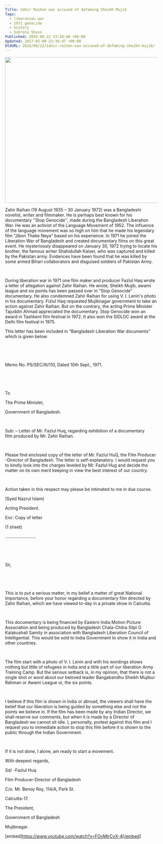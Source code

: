 ```yaml
---
Title: Zahir Raihan was accused of defaming Sheikh Mujib
Tags:
  - liberation war
  - 1971 genocide
  - history
  - Subrata Shuvo
Published: 2016-08-22 23:20:40 +06:00
Updated: 2017-05-09 23:38:47 +06:00
OldURL: 2016/08/22/zahir-raihan-was-accused-of-defaming-sheikh-mujib/
---
```


<div class="">
<div class="_1mf _1mj"><img class="aligncenter" src="https://subratashuvoblog.files.wordpress.com/2016/05/johir-raihan-3-638.jpg?w=748" width="638" height="479" /></div>
<div class="_1mf _1mj"></div>
<div class="_1mf _1mj"></div>
</div>
<div class="">
<div class="_1mf _1mj">

Zahir Raihan (19 August 1935 – 30 January 1972) was a Bangladeshi novelist, writer and filmmaker. He is perhaps best known for his documentary ''Stop Genocide'', made during the Bangladesh Liberation War. He was an activist of the Language Movement of 1952. The influence of the language movement was so high on him that he made his legendary film "Jibon Theke Neya" based on his experience. In 1971 he joined the Liberation War of Bangladesh and created documentary films on this great event. He mysteriously disappeared on January 30, 1972 trying to locate his brother, the famous writer Shahidullah Kaiser, who was captured and killed by the Pakistan army. Evidences have been found that he was killed by some armed Bihari collaborators and disguised soldiers of Pakistan Army.

&nbsp;

During liberation war in 1971 one film maker and producer Fazlul Haq wrote a letter of allegation against Zahir Raihan. He wrote; Sheikh Mujib, awami league and six points has been passed over in "Stop Genocide" documentary. He also condemned Zahir Raihan for using V. I. Lenin's photo in his documentary. Fizlul Haq requested Mujibnagar government to take an action against Zahir Raihan. But on the contrary, the acting Prime Minister Tajuddin Ahmad appreciated the documentary. Stop Genocide won an award in Tashkent film festival in 1972. It also won the SIDLOC award at the Delhi film festival in 1975.

This letter has been included in "Bangladesh Liberation War documents" which is given below.

&nbsp;

&nbsp;

Memo No. PS/SEC/III/110, Dated 10th Sept., 1971.

&nbsp;

&nbsp;

To

The Prime Minister,

Government of Bangladesh.

&nbsp;

Sub: – Letter of Mr. Fazlul Huq, regarding exhibition of a documentary film produced by Mr. Zahir Raihan.

&nbsp;

Please find enclosed copy of the letter of Mr. Fazlul HuQ, the Film Producer –Director of Bangladesh. The letter is self-explanatory. I would request you to kindly look into the charges leveled by Mr. Fazlul Hug and decide the matter on its own merit keeping in view the best interest of our country.

&nbsp;

Action taken in this respect may please be intimated to me in due course.

(Syed Nazrul Islam)

Acting President.

Enc: Copy of letter

(1 sheet)

…………………….

&nbsp;

&nbsp;

Sir,

&nbsp;

&nbsp;

This is to put a serious matter, in my belief a matter of great National Importance, before your honor regarding a documentary film directed by Zahir Raihan, which we have viewed to-day in a private show in Calcutta.

&nbsp;

This documentary is being financed by Eastern India Motion Picture Association and being produced by Bangladesh Chala-Chitra Silpi O Kalakushali Samity in association with Bangladesh Liberation Council of Intelligential. This would be sold to India Government to show it in India and other countries.

&nbsp;

The film start with a photo of V. I. Lenin and with his wordings shows nothing but little of refugees in India and a little part of our liberation Army Training Camp. But the serious setback is, in my opinion, that there is not a single shot or word about our beloved leader Bangabandhu Sheikh Mujibur Rahman or Awami League or, the six points.

&nbsp;

I believe if this film is shown in India or abroad, the viewers shall have the belief that our liberation is being guided by something else and not the points we believe in. If the film has been made by any Indian Director, we shall reserve our comments, but when it is made by a Director of Bangladesh we cannot sit idle. I, personally, protest against this film and I request you to immediate action to stop this film before it is shown to the public through the Indian Government.

&nbsp;

If it is not done, I alone, am ready to start a movement.

With deepest regards,

Sd/ -Fazlul Huq

Film Producer-Director of Bangladesh

C/o. Mr. Benoy Roy, 114/A, Park St.

Calcutta-17.

The President,

Government of Bangladesh

Mujibnagar.

</div>
</div>
<div class="_1mf _1mj">

[embed]https://www.youtube.com/watch?v=FOvMIrCvX-4[/embed]

</div>
